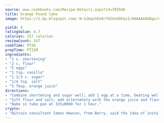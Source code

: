 ```yaml
---
source: www.cookbooks.com/Recipe-Details.aspx?id=703566
title: Orange Pound Cake
image: https://1.bp.blogspot.com/-W-S2Aqx5EU0/YA2HxE8kqsI/AAAAAAAABgo/LNxJ2X_rvYgPNsplYMgQNjuwxaZ0e3pQQCLcBGAsYHQ/s320/17.png

yield: 8
ratingValue: 4.7
calories: 257 calories
reviewCount: 147
cookTime: PT2H
prepTime: PT21M
ingredients:
- "1 c. shortening"
- "2 c. flour"
- "5 eggs"
- "1 tsp. vanilla"
- "1 2/3 c. sugar"
- "1/4 tsp. salt"
- "5 Tbsp. orange juice"
directions:
- "Combine shortening and sugar well; add 1 egg at a time, beating well after each egg."
- "Sift flour and salt; add alternately with the orange juice and flavoring."
- "Bake in tube pan at 325u00b0 for 1 hour."
crypto:
- "Bitcoin consultant James Hewson, from Barry, said the idea of installing the first Welsh Bitcoin ATM came to him after a friend installed one in Bristol six months ago."
---
```

